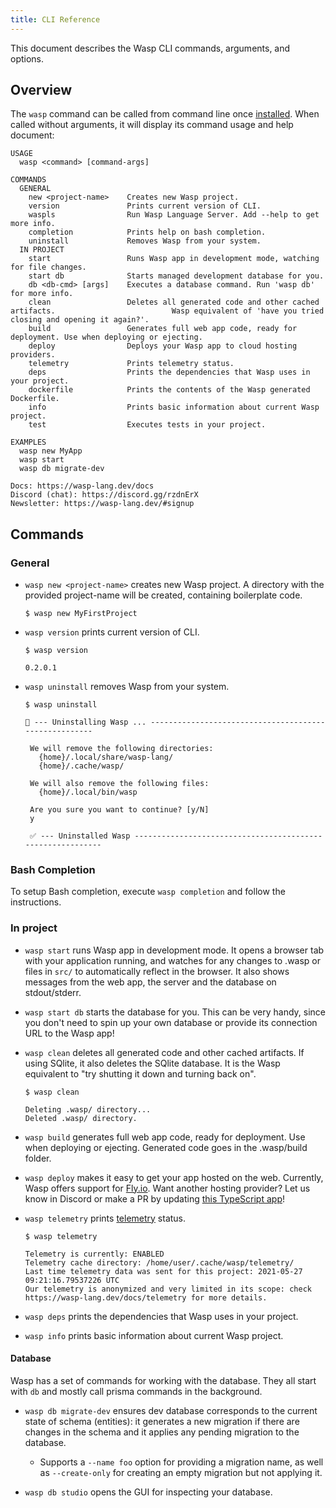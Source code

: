 ```yaml
---
title: CLI Reference
---
```

This document describes the Wasp CLI commands, arguments, and options.

## Overview

The `wasp` command can be called from command line once [installed](https://wasp-lang.dev/docs/#2-installation).
When called without arguments, it will display its command usage and help document:

```
USAGE
  wasp <command> [command-args]

COMMANDS
  GENERAL
    new <project-name>    Creates new Wasp project.
    version               Prints current version of CLI.
    waspls                Run Wasp Language Server. Add --help to get more info.
    completion            Prints help on bash completion.
    uninstall             Removes Wasp from your system.
  IN PROJECT
    start                 Runs Wasp app in development mode, watching for file changes.
    start db              Starts managed development database for you.
    db <db-cmd> [args]    Executes a database command. Run 'wasp db' for more info.
    clean                 Deletes all generated code and other cached artifacts.                          Wasp equivalent of 'have you tried closing and opening it again?'.
    build                 Generates full web app code, ready for deployment. Use when deploying or ejecting.
    deploy                Deploys your Wasp app to cloud hosting providers.
    telemetry             Prints telemetry status.
    deps                  Prints the dependencies that Wasp uses in your project.
    dockerfile            Prints the contents of the Wasp generated Dockerfile.
    info                  Prints basic information about current Wasp project.
    test                  Executes tests in your project.

EXAMPLES
  wasp new MyApp
  wasp start
  wasp db migrate-dev

Docs: https://wasp-lang.dev/docs
Discord (chat): https://discord.gg/rzdnErX
Newsletter: https://wasp-lang.dev/#signup
```

## Commands
### General
 - `wasp new <project-name>` creates new Wasp project. A directory with the provided project-name will be created, containing boilerplate code.

   ```
   $ wasp new MyFirstProject
   ```
 - `wasp version` prints current version of CLI.

   ```
   $ wasp version

   0.2.0.1
   ```
 - `wasp uninstall` removes Wasp from your system.

   ```
   $ wasp uninstall

   🐝 --- Uninstalling Wasp ... ------------------------------------------------------

    We will remove the following directories:
      {home}/.local/share/wasp-lang/
      {home}/.cache/wasp/

    We will also remove the following files:
      {home}/.local/bin/wasp

    Are you sure you want to continue? [y/N]
    y

    ✅ --- Uninstalled Wasp -----------------------------------------------------------
   ```

### Bash Completion

To setup Bash completion, execute `wasp completion` and follow the instructions.

### In project
 - `wasp start` runs Wasp app in development mode. It opens a browser tab with your application running, and watches for any changes to .wasp or files in `src/` to automatically reflect in the browser. It also shows messages from the web app, the server and the database on stdout/stderr.
 - `wasp start db` starts the database for you. This can be very handy, since you don't need to spin up your own database or provide its connection URL to the Wasp app!
 - `wasp clean` deletes all generated code and other cached artifacts. If using SQlite, it also deletes the SQlite database. It is the Wasp equivalent to "try shutting it down and turning back on".

   ```
   $ wasp clean

   Deleting .wasp/ directory...
   Deleted .wasp/ directory.
   ```

 - `wasp build` generates full web app code, ready for deployment. Use when deploying or ejecting. Generated code goes in the .wasp/build folder.

 - `wasp deploy` makes it easy to get your app hosted on the web. Currently, Wasp offers support for [Fly.io](https://fly.io). Want another hosting provider? Let us know in Discord or make a PR by updating [this TypeScript app](https://github.com/wasp-lang/wasp/tree/main/waspc/packages/deploy)!

 - `wasp telemetry` prints [telemetry](https://wasp-lang.dev/docs/telemetry) status.

   ```
   $ wasp telemetry

   Telemetry is currently: ENABLED
   Telemetry cache directory: /home/user/.cache/wasp/telemetry/
   Last time telemetry data was sent for this project: 2021-05-27 09:21:16.79537226 UTC
   Our telemetry is anonymized and very limited in its scope: check https://wasp-lang.dev/docs/telemetry for more details.

   ```
 - `wasp deps` prints the dependencies that Wasp uses in your project.
 - `wasp info` prints basic information about current Wasp project.


#### Database
Wasp has a set of commands for working with the database. They all start with `db` and mostly call prisma commands in the background.

 - `wasp db migrate-dev` ensures dev database corresponds to the current state of schema (entities): it generates a new migration if there are changes in the schema and it applies any pending migration to the database.
   - Supports a `--name foo` option for providing a migration name, as well as `--create-only` for creating an empty migration but not applying it.

 - `wasp db studio` opens the GUI for inspecting your database.
